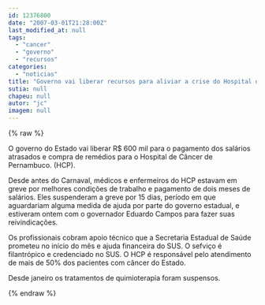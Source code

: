 ```yaml
---
id: 12376800
date: "2007-03-01T21:28:00Z"
last_modified_at: null
tags:
  - "cancer"
  - "governo"
  - "recursos"
categories:
  - "noticias"
title: "Governo vai liberar recursos para aliviar a crise do Hospital de C\u00e2ncer"
sutia: null
chapeu: null
autor: "jc"
imagem: null
---
```

{% raw %}
<p>O&nbsp;governo do Estado&nbsp;vai liberar R$ 600 mil para o pagamento dos sal&aacute;rios atrasados e&nbsp;compra de rem&eacute;dios para o Hospital de C&acirc;ncer de Pernambuco. (HCP).&nbsp;</p>
<p>Desde antes do Carnaval, m&eacute;dicos e enfermeiros do HCP&nbsp;estavam em greve por&nbsp;melhores condi&ccedil;&otilde;es de trabalho e pagamento de dois meses de sal&aacute;rios. Eles suspenderam a greve por 15 dias,&nbsp;per&iacute;odo em que aguardariam alguma medida de ajuda por parte do governo estadual, e estiveram ontem com o governador Eduardo Campos para fazer suas reivindica&ccedil;&otilde;es.</p>
<p>Os profissionais cobram apoio t&eacute;cnico que a Secretaria Estadual de Sa&uacute;de prometeu no in&iacute;cio do m&ecirc;s e ajuda financeira do SUS. O sefvi&ccedil;o &eacute; filantr&oacute;pico e credenciado no SUS. O&nbsp;HCP &eacute; respons&aacute;vel pelo atendimento de mais de 50% dos pacientes com c&acirc;ncer do Estado.</p>
<p>Desde janeiro os tratamentos de quimioterapia foram suspensos.</p>
{% endraw %}